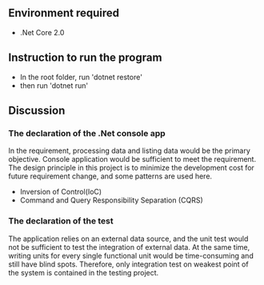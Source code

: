 ## Environment required
- .Net Core 2.0

## Instruction to run the program
- In the root folder, run 'dotnet restore'
- then run 'dotnet run'

## Discussion
### The declaration of the .Net console app
In the requirement, processing data and listing data would be the primary objective. Console application would be sufficient to meet the requirement. The design principle in this project is to minimize the development cost for future requirement change, and some patterns are used here.
- Inversion of Control(IoC)
- Command and Query Responsibility Separation (CQRS)

### The declaration of the test
The application relies on an external data source, and the unit test would not be sufficient to test the integration of external data. At the same time, writing units for every single functional unit would be time-consuming and still have blind spots. Therefore, only integration test on weakest point of the system is contained in the testing project.